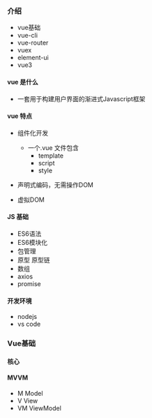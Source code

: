 
### 介绍
+ vue基础
+ vue-cli
+ vue-router
+ vuex
+ element-ui
+ vue3


#### vue 是什么
+ 一套用于构建用户界面的渐进式Javascript框架

#### vue 特点
+ 组件化开发
    + 一个.vue 文件包含
        + template
        + script
        + style
    
+ 声明式编码，无需操作DOM
+ 虚拟DOM

#### JS 基础
+ ES6语法
+ ES6模块化
+ 包管理
+ 原型 原型链
+ 数组
+ axios
+ promise


#### 开发环境
+ nodejs
+ vs code

### Vue基础
#### 核心


#### MVVM
+ M  Model
+ V  View
+ VM  ViewModel
